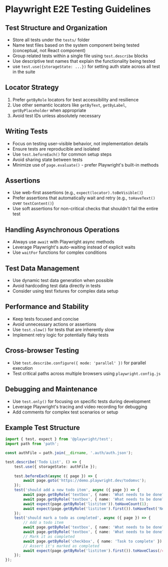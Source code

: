 # Playwright E2E Testing Guidelines

## Test Structure and Organization
- Store all tests under the `tests/` folder
- Name test files based on the system component being tested (conceptual, not React component)
- Group related tests within a single file using `test.describe` blocks
- Use descriptive test names that explain the functionality being tested
- use `test.use({storageState: ...})` for setting auth state across all test in the suite

## Locator Strategy
1. Prefer `getByRole` locators for best accessibility and resilience
2. Use other semantic locators like `getByText`, `getByLabel`, `getByPlaceholder` when appropriate
3. Avoid test IDs unless absolutely necessary

## Writing Tests
- Focus on testing user-visible behavior, not implementation details
- Ensure tests are reproducible and isolated
- Use `test.beforeEach()` for common setup steps
- Avoid sharing state between tests
- Minimize use of `page.evaluate()` - prefer Playwright's built-in methods

## Assertions
- Use web-first assertions (e.g., `expect(locator).toBeVisible()`)
- Prefer assertions that automatically wait and retry (e.g., `toHaveText()` over `textContent()`)
- Use soft assertions for non-critical checks that shouldn't fail the entire test

## Handling Asynchronous Operations
- Always use `await` with Playwright async methods
- Leverage Playwright's auto-waiting instead of explicit waits
- Use `waitFor` functions for complex conditions

## Test Data Management
- Use dynamic test data generation when possible
- Avoid hardcoding test data directly in tests
- Consider using test fixtures for complex data setup

## Performance and Stability
- Keep tests focused and concise
- Avoid unnecessary actions or assertions
- Use `test.slow()` for tests that are inherently slow
- Implement retry logic for potentially flaky tests

## Cross-browser Testing
- Use `test.describe.configure({ mode: 'parallel' })` for parallel execution
- Test critical paths across multiple browsers using `playwright.config.js`

## Debugging and Maintenance
- Use `test.only()` for focusing on specific tests during development
- Leverage Playwright's tracing and video recording for debugging
- Add comments for complex test scenarios or setup

## Example Test Structure
```typescript
import { test, expect } from '@playwright/test';
import path from 'path';

const authFile = path.join(__dirname, '.auth/auth.json');

test.describe('Todo List', () => {
    test.use({ storageState: authFile });
    
    test.beforeEach(async ({ page }) => {
        await page.goto('https://demo.playwright.dev/todomvc');
    });
    test('should add a new todo item', async ({ page }) => {
        await page.getByRole('textbox', { name: 'What needs to be done?' }).fill('New todo item');
        await page.getByRole('textbox', { name: 'What needs to be done?' }).press('Enter');
        await expect(page.getByRole('listitem')).toHaveCount(1);
        await expect(page.getByRole('listitem').first()).toHaveText('New todo item');
    });
    test('should mark a todo as completed', async ({ page }) => {
        // Add a todo item
        await page.getByRole('textbox', { name: 'What needs to be done?' }).fill('Task to complete');
        await page.getByRole('textbox', { name: 'What needs to be done?' }).press('Enter');
        // Mark it as completed
        await page.getByRole('checkbox', { name: 'Task to complete' }).check();
        // Assert it's marked as completed
        await expect(page.getByRole('listitem').first()).toHaveClass(/completed/);
    });
});
```
